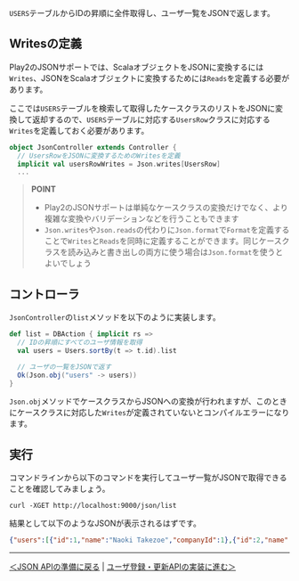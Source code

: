 `USERS`テーブルからIDの昇順に全件取得し、ユーザ一覧をJSONで返します。

## Writesの定義

Play2のJSONサポートでは、ScalaオブジェクトをJSONに変換するには`Writes`、JSONをScalaオブジェクトに変換するためには`Reads`を定義する必要があります。

ここでは`USERS`テーブルを検索して取得したケースクラスのリストをJSONに変換して返却するので、`USERS`テーブルに対応する`UsersRow`クラスに対応する`Writes`を定義しておく必要があります。

```scala
object JsonController extends Controller {
  // UsersRowをJSONに変換するためのWritesを定義
  implicit val usersRowWrites = Json.writes[UsersRow]
  ...
```

> **POINT**
> * Play2のJSONサポートは単純なケースクラスの変換だけでなく、より複雑な変換やバリデーションなどを行うこともできます
> * `Json.writes`や`Json.reads`の代わりに`Json.format`で`Format`を定義することで`Writes`と`Reads`を同時に定義することができます。同じケースクラスを読み込みと書き出しの両方に使う場合は`Json.format`を使うとよいでしょう

## コントローラ

`JsonController`の`list`メソッドを以下のように実装します。

```scala
def list = DBAction { implicit rs =>
  // IDの昇順にすべてのユーザ情報を取得
  val users = Users.sortBy(t => t.id).list

  // ユーザの一覧をJSONで返す
  Ok(Json.obj("users" -> users))
}
```

`Json.obj`メソッドでケースクラスからJSONへの変換が行われますが、このときにケースクラスに対応した`Writes`が定義されていないとコンパイルエラーになります。

## 実行

コマンドラインから以下のコマンドを実行してユーザ一覧がJSONで取得できることを確認してみましょう。

```
curl -XGET http://localhost:9000/json/list
```

結果として以下のようなJSONが表示されるはずです。

```json
{"users":[{"id":1,"name":"Naoki Takezoe","companyId":1},{"id":2,"name":"Takako Shimamoto"}]}
```

----
[＜JSON APIの準備に戻る](09_preparation_for_json.md) | [ユーザ登録・更新APIの実装に進む＞](11_implement_update_api.md)
